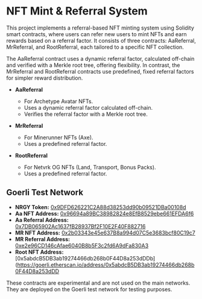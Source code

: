 # NFT Mint & Referral System

This project implements a referral-based NFT minting system using Solidity smart contracts, where users can refer new users to mint NFTs and earn rewards based on a referral factor. It consists of three contracts: AaReferral, MrReferral, and RootReferral, each tailored to a specific NFT collection.

The AaReferral contract uses a dynamic referral factor, calculated off-chain and verified with a Merkle root tree, offering flexibility. In contrast, the MrReferral and RootReferral contracts use predefined, fixed referral factors for simpler reward distribution.

- **AaReferral**

  - For Archetype Avatar NFTs.
  - Uses a dynamic referral factor calculated off-chain.
  - Verifies the referral factor with a Merkle root tree.

- **MrReferral**

  - For Minerunner NFTs (Axe).
  - Uses a predefined referral factor.

- **RootReferral**
  - For Netvrk OG NFTs (Land, Transport, Bonus Packs).
  - Uses a predefined referral factor.

## Goerli Test Network

- **NRGY Token:** [0x9DFD626221C2A88d38253dd90b09521DBa00108d](https://goerli.etherscan.io/address/0x9DFD626221C2A88d38253dd90b09521DBa00108d)
- **Aa NFT Address:** [0x96694a89BC38982824e8EfB8529ebe661EFDA6f6](https://goerli.etherscan.io/address/0x96694a89BC38982824e8EfB8529ebe661EFDA6f6)
- **Aa Referral Address:** [0x7DB065902Ac1637fB28937Bf2F10E2F40F882716](https://goerli.etherscan.io/address/0x7DB065902Ac1637fB28937Bf2F10E2F40F882716)
- **MR NFT Address:** [0x2b03343e45e637B8a994d07C5e3683bcf80C19c7](https://goerli.etherscan.io/address/0x2b03343e45e637B8a994d07C5e3683bcf80C19c7)
- **MR Referral Address:** [0xe2e96CD146cAfae6040B8b5F3c2fd6A9dFa830A3](https://goerli.etherscan.io/address/0xe2e96CD146cAfae6040B8b5F3c2fd6A9dFa830A3)
- **Root NFT Address:** [0x5abdcB5DB3ab19274466db268b0F44D8a253dDDb](https://goerli.etherscan.io/address/0x5abdcB5DB3ab19274466db268b0F44D8a253dDD

These contracts are experimental and are not used on the main networks. They are deployed on the Goerli test network for testing purposes.
